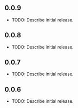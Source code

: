 ## 0.0.9

* TODO: Describe initial release.
## 0.0.8

* TODO: Describe initial release.
## 0.0.7

* TODO: Describe initial release.
## 0.0.6

* TODO: Describe initial release.
